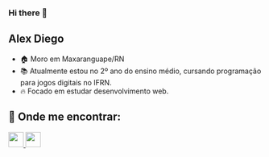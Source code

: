 ### Hi there 👋

<!--
**alexdiegoo/alexdiegoo** is a ✨ _special_ ✨ repository because its `README.md` (this file) appears on your GitHub profile.

Here are some ideas to get you started:

- 🔭 I’m currently working on ...
- 🌱 I’m currently learning ...
- 👯 I’m looking to collaborate on ...
- 🤔 I’m looking for help with ...
- 💬 Ask me about ...
- 📫 How to reach me: ...
- 😄 Pronouns: ...
- ⚡ Fun fact: ...
-->

## Alex Diego
- :house: Moro em Maxaranguape/RN
- :books: Atualmente estou no 2º ano do ensino médio, cursando programação para jogos digitais no IFRN.
-  :fire: Focado em estudar desenvolvimento web.

##  :mag_right: Onde me encontrar:
<a href="https://www.instagram.com/alex.diego10/" target="_blank">
	<img src="https://www.flaticon.com/svg/vstatic/svg/1384/1384031.svg?token=exp=1616286233~hmac=a88373a25e4a365b6928240b7a681422" width="30px" />
</a>
<a href="https://www.linkedin.com/in/alex-diego-ba08251b7/" target="_blank">
	<img src="https://www.flaticon.com/svg/vstatic/svg/61/61109.svg?token=exp=1616286367~hmac=31667cd920d908496ab51269565fa790" width="30px"/>
</a>
